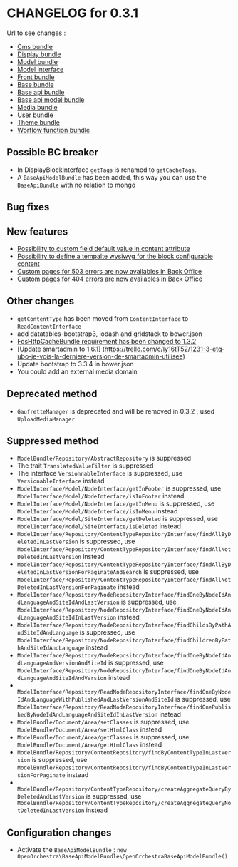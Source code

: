 # CHANGELOG for 0.3.1

Url to see changes : 

 - [Cms bundle](https://github.com/open-orchestra/open-orchestra-cms-bundle/compare/v0.3.0...v0.3.1)
 - [Display bundle](https://github.com/open-orchestra/open-orchestra-display-bundle/compare/v0.3.0...v0.3.1)
 - [Model bundle](https://github.com/open-orchestra/open-orchestra-model-bundle/compare/v0.3.0...v0.3.1)
 - [Model interface](https://github.com/open-orchestra/open-orchestra-model-interface/compare/v0.3.0...v0.3.1)
 - [Front bundle](https://github.com/open-orchestra/open-orchestra-front-bundle/compare/v0.3.0...v0.3.1)
 - [Base bundle](https://github.com/open-orchestra/open-orchestra-base-bundle/compare/v0.3.0...v0.3.1)
 - [Base api bundle](https://github.com/open-orchestra/open-orchestra-base-api-bundle/compare/v0.3.0...v0.3.1)
 - [Base api model bundle](https://github.com/open-orchestra/open-orchestra-base-api-mongo-model-bundle/compare/v0.3.0...v0.3.1)
 - [Media bundle](https://github.com/open-orchestra/open-orchestra-media-bundle/compare/v0.3.0...v0.3.1)
 - [User bundle](https://github.com/open-orchestra/open-orchestra-user-bundle/compare/v0.3.0...v0.3.1)
 - [Theme bundle](https://github.com/open-orchestra/open-orchestra-theme-bundle/compare/v0.3.0...v0.3.1)
 - [Worflow function bundle](https://github.com/open-orchestra/open-orchestra-worflow-function-bundle/compare/v0.3.0...v0.3.1)

## Possible BC breaker

 - In DisplayBlockInterface `getTags` is renamed to `getCacheTags`.
 - A `BaseApiModelBundle` has been added, this way you can use the `BaseApiBundle` with no relation to mongo

## Bug fixes

## New features

 - [Possibility to custom field default value in content attribute](https://trello.com/c/w8EXOG08/1166-3-bo-contenttype-je-peux-ajouter-des-fields-par-defaut-au-choice-sans-casser-l-affichage-en-datatable)
 - [Possibility to define a tempalte wysiwyg for the block configurable content](https://trello.com/c/CFX1aopU/856-0-5-etq-ubo-je-peux-definir-un-template-par-wysiwyg-pour-le-bloc-configurablecontent)
 - [Custom pages for 503 errors are now availables in Back Office](https://trello.com/c/vWmk60YN/548-3-etq-ufront-je-vois-une-page-d-attente-dont-l-url-est-parametree-en-bo-avec-code-http-503-quand-le-site-est-mis-en-maintenance-)
 - [Custom pages for 404 errors are now availables in Back Office](https://trello.com/c/DDpDAQNC/1195-2-etq-ufront-je-vois-une-page-404-contribuee-dans-le-bo)

## Other changes

 - `getContentType` has been moved from `ContentInterface` to `ReadContentInterface`
 - add datatables-bootstrap3, lodash and gridstack to bower.json
 - [FosHttpCacheBundle requirement has been changed to 1.3.2](https://trello.com/c/ur1o05Ol/1030-2-update-de-version-foshttpcachebundle)
 - [Update smartadmin to 1.6.1] (https://trello.com/c/ly16tT52/1231-3-etq-ubo-je-vois-la-derniere-version-de-smartadmin-utilisee)
 - Update bootstrap to 3.3.4 in bower.json
 - You could add an external media domain

## Deprecated method

 - ``GaufretteManager`` is deprecated and will be removed in 0.3.2 , used ``UploadMediaManager``
 
## Suppressed method

- ``ModelBundle/Repository/AbstractRepository`` is suppressed
 - The trait ``TranslatedValueFilter`` is suppressed
 - The interface ``VersionnableInterface`` is suppressed, use ``VersionableInterface`` instead
 - ``ModelInterface/Model/NodeInterface/getInFooter`` is suppressed, use ``ModelInterface/Model/NodeInterface/isInFooter`` instead
 - ``ModelInterface/Model/NodeInterface/getInMenu`` is suppressed, use ``ModelInterface/Model/NodeInterface/isInMenu`` instead
 - ``ModelInterface/Model/SiteInterface/getDeleted`` is suppressed, use ``ModelInterface/Model/SiteInterface/isDeleted`` instead
 - ``ModelInterface/Repository/ContentTypeRepositoryInterface/findAllByDeletedInLastVersion`` is suppressed,
    use ``ModelInterface/Repository/ContentTypeRepositoryInterface/findAllNotDeletedInLastVersion`` instead
 - ``ModelInterface/Repository/ContentTypeRepositoryInterface/findAllByDeletedInLastVersionForPaginateAndSearch`` is suppressed,
    use ``ModelInterface/Repository/ContentTypeRepositoryInterface/findAllNotDeletedInLastVersionForPaginate`` instead
 - ``ModelInterface/Repository/NodeRepositoryInterface/findOneByNodeIdAndLanguageAndSiteIdAndLastVersion`` is suppressed, 
    use ``ModelInterface/Repository/NodeRepositoryInterface/findOneByNodeIdAndLanguageAndSiteIdInLastVersion`` instead
 - ``ModelInterface/Repository/NodeRepositoryInterface/findChildsByPathAndSiteIdAndLanguage`` is suppressed, 
    use ``ModelInterface/Repository/NodeRepositoryInterface/findChildrenByPathAndSiteIdAndLanguage`` instead
 - ``ModelInterface/Repository/NodeRepositoryInterface/findOneByNodeIdAndLanguageAndVersionAndSiteId`` is suppressed, 
    use ``ModelInterface/Repository/NodeRepositoryInterface/findOneByNodeIdAndLanguageAndSiteIdAndVersion`` instead
 - `` ModelInterface/Repository/ReadNodeRepositoryInterface/findOneByNodeIdAndLanguageWithPublishedAndLastVersionAndSiteId`` is suppressed, 
    use ``ModelInterface/Repository/ReadNodeRepositoryInterface/findOnePublishedByNodeIdAndLanguageAndSiteIdInLastVersion`` instead
 - ``ModelBundle/Document/Area/setClasses`` is suppressed, use ``ModelBundle/Document/Area/setHtmlClass`` instead
 - ``ModelBundle/Document/Area/getClasses`` is suppressed, use ``ModelBundle/Document/Area/getHtmlClass`` instead
 - ``ModelBundle/Repository/ContentRepository/findByContentTypeInLastVersion`` is suppressed, 
    use ``ModelBundle/Repository/ContentRepository/findByContentTypeInLastVersionForPaginate`` instead
 - `` ModelBundle/Repository/ContentTypeRepository/createAggregateQueryByDeletedAndLastVersion`` is suppressed, 
     use `` ModelBundle/Repository/ContentTypeRepository/createAggregateQueryNotDeletedInLastVersion`` instead

## Configuration changes

 - Activate the `BaseApiModelBundle` : `new OpenOrchestra\BaseApiModelBundle\OpenOrchestraBaseApiModelBundle()`
